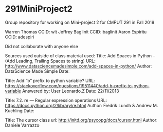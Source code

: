 # 291MiniProject2
Group repository for working on Mini-project 2 for CMPUT 291 in Fall 2018

Warren Thomas     CCID: wlt
Jeffrey Baglinit  CCID: baglinit
Aaron Espiritu    CCID: adespiri

Did not collaborate with anyone else

Sources used outside of class material used: 
Title: Add Spaces in Python – (Add Leading, Trailing Spaces to string)
URL: http://www.datasciencemadesimple.com/add-spaces-in-python/ 
Author: DataScience Made Simple
Date:


Title: Add “b” prefix to python variable?
URL: https://stackoverflow.com/questions/19511440/add-b-prefix-to-python-variable
Answered by: User Leonardo.Z
Date: 22/11/2013

Title: 7.2. re — Regular expression operations
URL: https://docs.python.org/2/library/re.html
Author: Fredrik Lundh & Andrew M. Kuchling
Date:

Title: The cursor class
url: http://initd.org/psycopg/docs/cursor.html
Author: Daniele Varrazzo